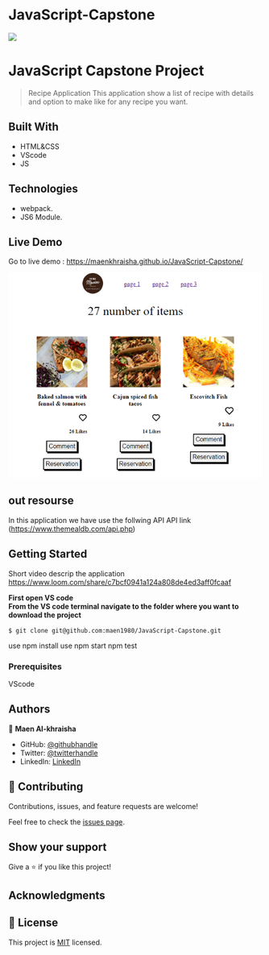 # JavaScript-Capstone

![](https://img.shields.io/badge/Microverse-blueviolet)

# JavaScript Capstone Project

> Recipe Application
> This application show a list of recipe with details and option to make like for any recipe you want.

## Built With

- HTML&CSS
- VScode 
- JS

## Technologies

- webpack.
- JS6 Module.

## Live Demo 

Go to live demo : 
https://maenkhraisha.github.io/JavaScript-Capstone/

![portfolio](./src/img/Capture.PNG)

## out resourse
In this application we have use the follwing API
API link (https://www.themealdb.com/api.php)

## Getting Started

Short video descrip the application 
https://www.loom.com/share/c7bcf0941a124a808de4ed3aff0fcaaf


**First open VS code**<br/>
**From the VS code terminal navigate to the folder where you want to download the project**<br/>
```
$ git clone git@github.com:maen1980/JavaScript-Capstone.git
```
use npm install
use npm start
npm test


### Prerequisites
VScode


## Authors

👤 **Maen Al-khraisha**

- GitHub: [@githubhandle](https://github.com/maen1980)
- Twitter: [@twitterhandle](https://twitter.com/AlkhryshaM)
- LinkedIn: [LinkedIn](https://www.linkedin.com/in/ma-en-mohammad-303930100/)



## 🤝 Contributing

Contributions, issues, and feature requests are welcome!

Feel free to check the [issues page](../../issues/).

## Show your support

Give a ⭐️ if you like this project!

## Acknowledgments



## 📝 License

This project is [MIT](./MIT.md) licensed.
